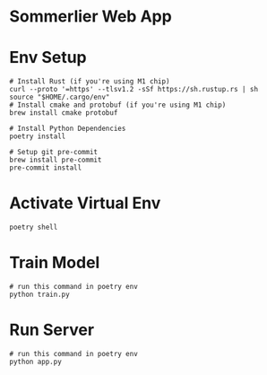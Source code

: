 # Sommerlier Web App

# Env Setup

```
# Install Rust (if you're using M1 chip)
curl --proto '=https' --tlsv1.2 -sSf https://sh.rustup.rs | sh
source "$HOME/.cargo/env"
# Install cmake and protobuf (if you're using M1 chip)
brew install cmake protobuf

# Install Python Dependencies
poetry install

# Setup git pre-commit
brew install pre-commit
pre-commit install
```

# Activate Virtual Env

```
poetry shell
```

# Train Model

```
# run this command in poetry env
python train.py
```

# Run Server

```
# run this command in poetry env
python app.py
```
